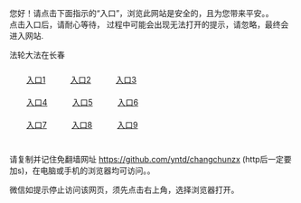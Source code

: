 您好！请点击下面指示的“入口”，浏览此网站是安全的，且为您带来平安。。 <br/>
点击入口后，请耐心等待， 过程中可能会出现无法打开的提示，请忽略，最终会进入网站. </br>

法轮大法在长春<br/>
<div style="padding:10px"><a style="margin:20px" target="_blank" href="https://dewe2ykt2uos7.cloudfront.net/2Qpsp?ydztldi" id="ccLink1" rel="nofollow">入口1</a> <a target="_blank" style="margin:20px" href="https://d2ee227er2w5hx.cloudfront.net/2Qpsp?fipnszi" id="ccLink2" rel="nofollow">入口2</a> <a style="margin:20px" target="_blank" href="https://d3au8ax9f7h253.cloudfront.net/2Qpsp?strdqv" id="ccLink3" rel="nofollow">入口3</a></div>

<div style="padding:10px" ><a style="margin:20px" target="_blank" href="https://dewe2ykt2uos7.cloudfront.net/2Qpsp?ydztldi" id="ccLink4" rel="nofollow">入口4</a> <a style="margin:20px" href="https://d2ee227er2w5hx.cloudfront.net/2Qpsp?fipnszi" target="_blank" id="ccLink5" rel="nofollow">入口5</a> <a style="margin:20px" href="https://d3au8ax9f7h253.cloudfront.net/2Qpsp?strdqv" target="_blank" id="ccLink6" rel="nofollow">入口6</a></div>

<div style="padding:10px"><a style="margin:20px" target="_blank" href="https://dewe2ykt2uos7.cloudfront.net/2Qpsp?ydztldi" id="ccLink7" rel="nofollow">入口7</a> <a style="margin:20px" href="https://d2ee227er2w5hx.cloudfront.net/2Qpsp?fipnszi" target="_blank" id="ccLink8" rel="nofollow">入口8</a> <a style="margin:20px" target="_blank" href="https://d3au8ax9f7h253.cloudfront.net/2Qpsp?strdqv" id="ccLink9" rel="nofollow">入口9</a></div>

<br/>



请复制并记住免翻墙网址 https://github.com/yntd/changchunzx (http后一定要加s)，在电脑或手机的浏览器均可访问。。<br/>

微信如提示停止访问该网页，须先点击右上角，选择浏览器打开。
